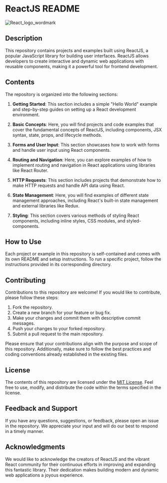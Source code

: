 # ReactJS README

![React_logo_wordmark](https://github.com/AK0561/FullStack-Development/assets/97022114/47e59ca5-a59d-4426-9285-c67e3064cb39)


## Description

This repository contains projects and examples built using ReactJS, a popular JavaScript library for building user interfaces. ReactJS allows developers to create interactive and dynamic web applications with reusable components, making it a powerful tool for frontend development.

## Contents

The repository is organized into the following sections:

1. **Getting Started**: This section includes a simple "Hello World" example and step-by-step guides on setting up a React development environment.

2. **Basic Concepts**: Here, you will find projects and code examples that cover the fundamental concepts of ReactJS, including components, JSX syntax, state, props, and lifecycle methods.

3. **Forms and User Input**: This section showcases how to work with forms and handle user input using React components.

4. **Routing and Navigation**: Here, you can explore examples of how to implement routing and navigation in React applications using libraries like React Router.

5. **HTTP Requests**: This section includes projects that demonstrate how to make HTTP requests and handle API data using React.

6. **State Management**: Here, you will find examples of different state management approaches, including React's built-in state management and external libraries like Redux.

7. **Styling**: This section covers various methods of styling React components, including inline styles, CSS modules, and styled-components.

## How to Use

Each project or example in this repository is self-contained and comes with its own README and setup instructions. To run a specific project, follow the instructions provided in its corresponding directory.

## Contributing

Contributions to this repository are welcome! If you would like to contribute, please follow these steps:

1. Fork the repository.
2. Create a new branch for your feature or bug fix.
3. Make your changes and commit them with descriptive commit messages.
4. Push your changes to your forked repository.
5. Submit a pull request to the main repository.

Please ensure that your contributions align with the purpose and scope of this repository. Additionally, make sure to follow the best practices and coding conventions already established in the existing files.

## License

The contents of this repository are licensed under the [MIT License](LICENSE). Feel free to use, modify, and distribute the code within the terms specified in the license.

## Feedback and Support

If you have any questions, suggestions, or feedback, please open an issue in the repository. We appreciate your input and will do our best to respond in a timely manner.

## Acknowledgments

We would like to acknowledge the creators of ReactJS and the vibrant React community for their continuous efforts in improving and expanding this fantastic library. Their dedication makes building modern and dynamic web applications a joyous experience.
